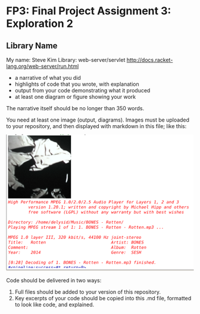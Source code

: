 # FP3: Final Project Assignment 3: Exploration 2
## Library Name
My name: Steve Kim 
Library: web-server/servlet
http://docs.racket-lang.org/web-server/run.html
* a narrative of what you did
* highlights of code that you wrote, with explanation
* output from your code demonstrating what it produced
* at least one diagram or figure showing your work

The narrative itself should be no longer than 350 words. 

You need at least one image (output, diagrams). Images must be uploaded to your repository, and then displayed with markdown in this file; like this:

![test image](/testimage.png?raw=true "test image")



Code should be delivered in two ways:

1. Full files should be added to your version of this repository.
1. Key excerpts of your code should be copied into this .md file, formatted to look like code, and explained.
